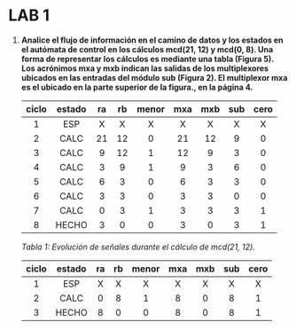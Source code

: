 

# LAB 1

1. **Analice el flujo de información en el camino de datos y los estados en el autómata de control en los cálculos mcd(21, 12) y mcd(0, 8). Una forma de representar los cálculos es mediante una tabla (Figura 5). Los acrónimos mxa y mxb indican las salidas de los multiplexores ubicados en las entradas del módulo sub (Figura 2). El multiplexor mxa es el ubicado en la parte superior de la figura., en la página 4.**


    |  ciclo |  estado |  ra |  rb | menor  |  mxa | mxb  |  sub | cero  |
    |:-:|:-:|:-:|:-:|:-:|:-:|:-:|:-:|:-:|
    |  1 | ESP  |  X | X  |  X | X  | X  | X  | X  |
    | 2  | CALC  | 21  | 12  | 0  | 21  | 12  | 9  | 0  |
    |  3 | CALC  |  9 | 12  | 1  | 12  | 9  |  3 |  0 |
    |  4 | CALC  |  3 | 9  |  1 | 9  | 3  |  6 |0   |
    |  5 | CALC  | 6  |  3 |  0 |  6 | 3  |  3 | 0  |
    |  6 |  CALC |  3 |  3 |  0 | 3  |  3 |   0|  0 |
    |  7 |  CALC | 0  |  3 |  1 |  3 |  3 |  3 |   1|
    |  8 | HECHO  |  3 |  0 |  0 | 3  |  0 |  3 |   1|
    _Tabla 1: Evolución de señales durante el cálculo de mcd(21, 12)._


    |  ciclo |  estado |  ra |  rb | menor  |  mxa | mxb  |  sub | cero  |
    |:-:|:-:|:-:|:-:|:-:|:-:|:-:|:-:|:-:|
    |  1 | ESP  |  X | X  |  X | X  | X  | X  | X  |
    | 2  | CALC  | 0  | 8  | 1  | 8  | 0  | 8  | 1 |
    |  3 | HECHO  |  8 | 0  | 0 | 8  | 0  |  8|  1 |